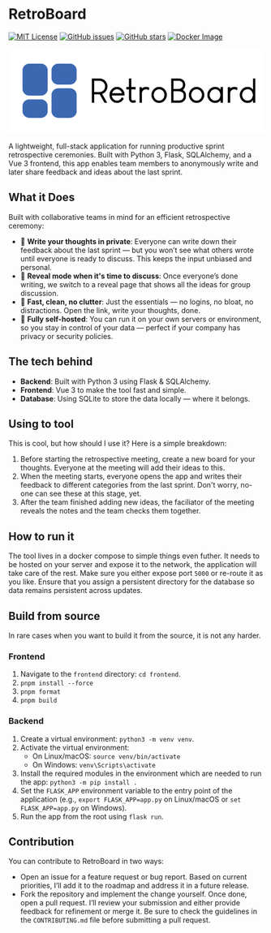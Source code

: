 # RetroBoard

[![MIT License](https://img.shields.io/badge/License-MIT-yellow.svg)](https://opensource.org/licenses/MIT)
[![GitHub issues](https://img.shields.io/github/issues/gulyasgergely902/retroboard-v2)](https://github.com/gulyasgergely902/retroboard-v2/issues)
[![GitHub stars](https://img.shields.io/github/stars/gulyasgergely902/retroboard-v2)](https://github.com/gulyasgergely902/retroboard-v2/stargazers)
[![Docker Image](https://img.shields.io/badge/Docker-Available-blue)](https://ghcr.io/gulyasgergely902/retroboard)

![Banner](.github/retroboard-banner.png)

A lightweight, full-stack application for running productive sprint retrospective ceremonies. Built with Python 3, Flask, SQLAlchemy, and a Vue 3 frontend, this app enables team members to anonymously write and later share feedback and ideas about the last sprint.

## What it Does

Built with collaborative teams in mind for an efficient retrospective ceremony:

* 🧠 **Write your thoughts in private**: Everyone can write down their feedback about the last sprint — but you won’t see what others wrote until everyone is ready to discuss. This keeps the input unbiased and personal.
* 👀 **Reveal mode when it's time to discuss**: Once everyone’s done writing, we switch to a reveal page that shows all the ideas for group discussion.
* 🚀 **Fast, clean, no clutter**: Just the essentials — no logins, no bloat, no distractions. Open the link, write your thoughts, done.
* 🔐 **Fully self-hosted**: You can run it on your own servers or environment, so you stay in control of your data — perfect if your company has privacy or security policies.

## The tech behind

* **Backend**: Built with Python 3 using Flask & SQLAlchemy.
* **Frontend**: Vue 3 to make the tool fast and simple.
* **Database**: Using SQLite to store the data locally — where it belongs.

## Using to tool

This is cool, but how should I use it? Here is a simple breakdown:

1. Before starting the retrospective meeting, create a new board for your thoughts. Everyone at the meeting will add their ideas to this.
2. When the meeting starts, everyone opens the app and writes their feedback to different categories from the last sprint. Don't worry, no-one can see these at this stage, yet.
3. After the team finished adding new ideas, the faciliator of the meeting reveals the notes and the team checks them together.

## How to run it

The tool lives in a docker compose to simple things even futher. It needs to be hosted on your server and expose it to the network, the application will take care of the rest. Make sure you either expose port `5000` or re-route it as you like. Ensure that you assign a persistent directory for the database so data remains persistent across updates.

## Build from source

In rare cases when you want to build it from the source, it is not any harder.

### Frontend

1. Navigate to the `frontend` directory: `cd frontend`.
2. `pnpm install --force`
3. `pnpm format`
4. `pnpm build`

### Backend

1. Create a virtual environment: `python3 -m venv venv`.
2. Activate the virtual environment:
   * On Linux/macOS: `source venv/bin/activate`
   * On Windows: `venv\Scripts\activate`
3. Install the required modules in the environment which are needed to run the app:
   `python3 -m pip install .`
4. Set the `FLASK_APP` environment variable to the entry point of the application (e.g., `export FLASK_APP=app.py` on Linux/macOS or `set FLASK_APP=app.py` on Windows).
5. Run the app from the root using `flask run`.

## Contribution

You can contribute to RetroBoard in two ways:

* Open an issue for a feature request or bug report. Based on current priorities, I’ll add it to the roadmap and address it in a future release.
* Fork the repository and implement the change yourself. Once done, open a pull request. I’ll review your submission and either provide feedback for refinement or merge it. Be sure to check the guidelines in the `CONTRIBUTING.md` file before submitting a pull request.
